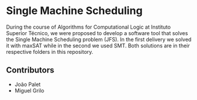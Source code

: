 # Single Machine Scheduling

During the course of Algorithms for Computational Logic at Instituto Superior Técnico, we were proposed to develop a software tool that solves the Single Machine Scheduling problem (JFS). In the first delivery we solved it with maxSAT while in the second we used SMT. Both solutions are in their respective folders in this repository.


## Contributors

* João Palet
* Miguel Grilo
